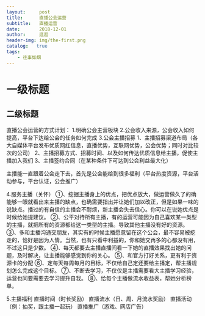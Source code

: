 ```yaml
---
layout:     post
title:      直播公会运营
subtitle:   直播运营
date:       2018-12-01
author:     逛逛
header-img: img/the-first.png
catalog:   true
tags:
    - 往事如烟
---
```

# 一级标题
## 二级标题

直播公会运营的方式计划：
1.明确公会主营板块
2.公会收入来源，公会收入如何提高，平台下达给公会的任务如何完成
3.公会主播招募
1、主播招募渠道布局（各大自媒体平台发布优质网红信息，直播优势，互联网优势，公会优势；同时对比较次的公司）
2、主播招募方式、招募时间、以及如何传达优质信息给主播，促使主播加入我们
3、主播签约合同（在某种条件下可达到公会利益最大化）

主播能一直跟着公会走下去，首先是公会能给到很多福利（平台热度资源，平台活动参与，平台认证，公会推广）

4.服务主播（关怀）
①、挖掘主播身上的优点，把优点放大，做运营做久了的确能够一眼就看出来主播的缺点，也确需要指出并让她们加以改正，但是如果一味的说缺点。播过的有自信的主播会不耐烦，新主播会失去信心。你可以在说她优点是时候给她提建议。
②、公平对待所有主播，有的运营可能因为自己喜欢某一类型的主播，就把所有的资源都给这一类型的主播。导致其他主播没有好的资源。
③、多和主播沟通交朋友，其实有的时候主播愿意留在这个公会，最不容易被挖走的，恰好是因为人情。当然，也有只看中利益的，你和她交再多的心都没有用，不过这只是少数。
④、每天都要去主播直播间看一下她的直播效果找出她的问题，及时解决，让主播能够感觉到你的关心。
⑤、和官方打好关系，更有利于资源卡的分配
⑥、定每天每周每月的目标，不仅给自己定还要给主播定，帮主播规划怎么完成这个目标。
⑦、不断去学习，不仅仅是主播需要看大主播学习经验，运营也同要需要去学习提升自我。
⑧、给每个主播做流水收益表，帮她分析榜单。

5.主播福利
直播时间（时长奖励）
直播流水（日、周、月流水奖励）
直播活动（例：抽奖，跟主播一起玩）
直播推广（游戏、网店广告）
